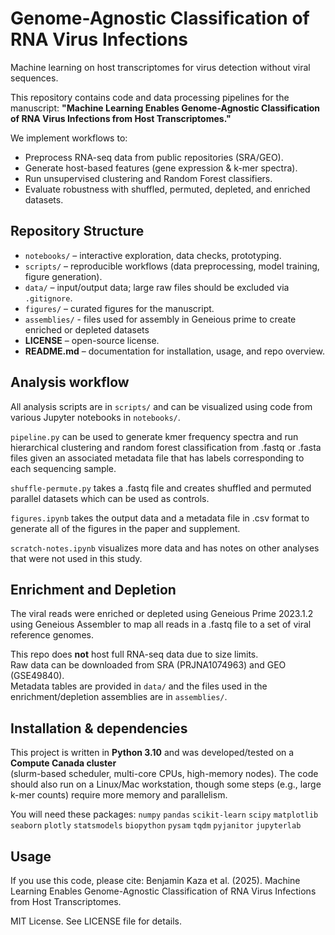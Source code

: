 # Genome-Agnostic Classification of RNA Virus Infections
Machine learning on host transcriptomes for virus detection without viral sequences.

This repository contains code and data processing pipelines for the manuscript:
**"Machine Learning Enables Genome-Agnostic Classification of RNA Virus Infections from Host Transcriptomes."**

We implement workflows to:
- Preprocess RNA-seq data from public repositories (SRA/GEO).
- Generate host-based features (gene expression & k-mer spectra).
- Run unsupervised clustering and Random Forest classifiers.
- Evaluate robustness with shuffled, permuted, depleted, and enriched datasets.

## Repository Structure
- `notebooks/` – interactive exploration, data checks, prototyping.  
- `scripts/` – reproducible workflows (data preprocessing, model training, figure generation).  
- `data/` – input/output data; large raw files should be excluded via `.gitignore`.  
- `figures/` – curated figures for the manuscript.
- `assemblies/` - files used for assembly in Geneious prime to create enriched or depleted datasets  
- **LICENSE** – open-source license.  
- **README.md** – documentation for installation, usage, and repo overview.

## Analysis workflow

All analysis scripts are in `scripts/` and can be visualized using code from various Jupyter notebooks in `notebooks/`.

`pipeline.py` can be used to generate kmer frequency spectra and run hierarchical clustering and random forest classification from .fastq or .fasta files given an associated metadata file that has labels corresponding to each sequencing sample.

`shuffle-permute.py` takes a .fastq file and creates shuffled and permuted parallel datasets which can be used as controls.

`figures.ipynb` takes the output data and a metadata file in .csv format to generate all of the figures in the paper and supplement.

`scratch-notes.ipynb` visualizes more data and has notes on other analyses that were not used in this study.

## Enrichment and Depletion

The viral reads were enriched or depleted using Geneious Prime 2023.1.2 using Geneious Assembler to map all reads in a .fastq file to a set of viral reference genomes.

This repo does **not** host full RNA-seq data due to size limits.  
Raw data can be downloaded from SRA (PRJNA1074963) and GEO (GSE49840).  
Metadata tables are provided in `data/` and the files used in the enrichment/depletion assemblies are in `assemblies/`.

## Installation & dependencies

This project is written in **Python 3.10** and was developed/tested on a **Compute Canada cluster**  
(slurm-based scheduler, multi-core CPUs, high-memory nodes). The code should also run on a Linux/Mac workstation, though some steps (e.g., large k-mer counts) require more memory and parallelism.

You will need these packages:
`numpy`
`pandas`
`scikit-learn`
`scipy`
`matplotlib`
`seaborn`
`plotly`
`statsmodels`
`biopython`
`pysam`
`tqdm`
`pyjanitor`
`jupyterlab`

## Usage
If you use this code, please cite:
Benjamin Kaza et al. (2025). Machine Learning Enables Genome-Agnostic Classification of RNA Virus Infections from Host Transcriptomes.

MIT License. See LICENSE file for details.
